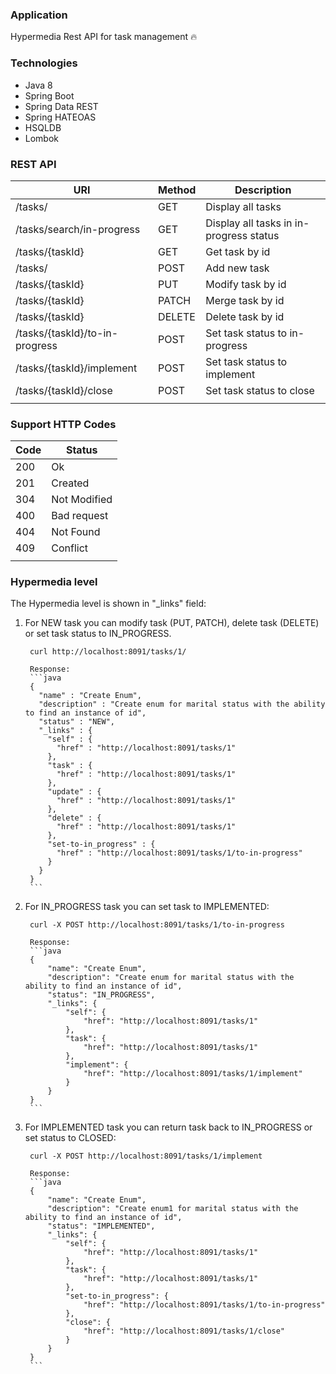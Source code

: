 ### Application
Hypermedia Rest API for task management :fire:

### Technologies
- Java 8
- Spring Boot
- Spring Data REST
- Spring HATEOAS
- HSQLDB
- Lombok

### REST API
| URI                           | Method | Description           |
| ---------------------         | ----   | ------------------------|
|/tasks/                        | GET    | Display all tasks       | 
|/tasks/search/in-progress      | GET    | Display all tasks in in-progress status| 
|/tasks/{taskId}                | GET    | Get  task by id         | 
|/tasks/                        | POST   | Add new task            | 
|/tasks/{taskId}                | PUT    | Modify task by id       | 
|/tasks/{taskId}                | PATCH  | Merge task by id       | 
|/tasks/{taskId}                | DELETE | Delete task by id      | 
|/tasks/{taskId}/to-in-progress | POST | Set task status to in-progress| 
|/tasks/{taskId}/implement      | POST | Set task status to implement  | 
|/tasks/{taskId}/close          | POST | Set task status to close      | 
|                               |      |                         |  

### Support HTTP Codes
| Code   |  Status                |
|--------|------------------------|
|200     | Ok                     |
|201     | Created                |
|304     | Not Modified           |
|400     | Bad request            |
|404     | Not Found              |
|409     | Conflict               |
|        |                        |



### Hypermedia level

The Hypermedia level is shown in "_links" field:

1. For NEW task you can modify task (PUT, PATCH), delete task (DELETE) or set task status to IN_PROGRESS.

        curl http://localhost:8091/tasks/1/ 

        Response:
        ```java
        {
          "name" : "Create Enum",
          "description" : "Create enum for marital status with the ability to find an instance of id",
          "status" : "NEW",
          "_links" : {
            "self" : {
              "href" : "http://localhost:8091/tasks/1"
            },
            "task" : {
              "href" : "http://localhost:8091/tasks/1"
            },
            "update" : {
              "href" : "http://localhost:8091/tasks/1"
            },
            "delete" : {
              "href" : "http://localhost:8091/tasks/1"
            },
            "set-to-in_progress" : {
              "href" : "http://localhost:8091/tasks/1/to-in-progress"
            }
          }
        }
        ```
2. For IN_PROGRESS task you can set task to IMPLEMENTED:

        curl -X POST http://localhost:8091/tasks/1/to-in-progress

        Response:
        ```java
        {
            "name": "Create Enum",
            "description": "Create enum for marital status with the ability to find an instance of id",
            "status": "IN_PROGRESS",
            "_links": {
                "self": {
                    "href": "http://localhost:8091/tasks/1"
                },
                "task": {
                    "href": "http://localhost:8091/tasks/1"
                },
                "implement": {
                    "href": "http://localhost:8091/tasks/1/implement"
                }
            }
        }
        ```
3. For IMPLEMENTED task you can return task back to IN_PROGRESS or set status to CLOSED:

        curl -X POST http://localhost:8091/tasks/1/implement

        Response:
        ```java
        {
            "name": "Create Enum",
            "description": "Create enum1 for marital status with the ability to find an instance of id",
            "status": "IMPLEMENTED",
            "_links": {
                "self": {
                    "href": "http://localhost:8091/tasks/1"
                },
                "task": {
                    "href": "http://localhost:8091/tasks/1"
                },
                "set-to-in_progress": {
                    "href": "http://localhost:8091/tasks/1/to-in-progress"
                },
                "close": {
                    "href": "http://localhost:8091/tasks/1/close"
                }
            }
        }
        ```
